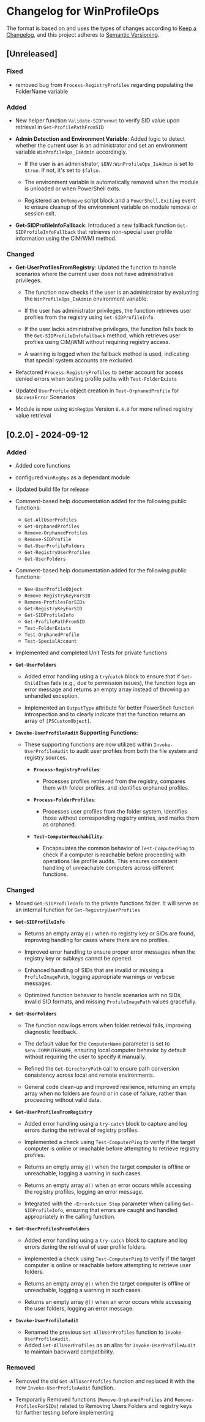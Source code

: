 # Changelog for WinProfileOps

The format is based on and uses the types of changes according to [Keep a Changelog](https://keepachangelog.com/en/1.0.0/),
and this project adheres to [Semantic Versioning](https://semver.org/spec/v2.0.0.html).

## [Unreleased]

### Fixed

- removed bug from `Process-RegistryProfiles` regarding populating the
FolderName variable

### Added

- New helper function `Validate-SIDFormat` to verify SID value upon retrieval
in `Get-ProfilePathFromSID`

- **Admin Detection and Environment Variable**: Added logic to detect whether the
 current user is an administrator and set an environment variable
  `WinProfileOps_IsAdmin` accordingly.

  - If the user is an administrator, `$ENV:WinProfileOps_IsAdmin` is set to
   `$true`. If not, it's set to `$false`.

  - The environment variable is automatically removed when the module is
   unloaded or when PowerShell exits.

  - Registered an `OnRemove` script block and a `PowerShell.Exiting` event to
   ensure cleanup of the environment variable on module removal or session exit.

- **Get-SIDProfileInfoFallback**: Introduced a new fallback function
   `Get-SIDProfileInfoFallback` that retrieves non-special user profile
    information using the CIM/WMI method.

### Changed

- **Get-UserProfilesFromRegistry**: Updated the function to handle scenarios
 where the current user does not have administrative privileges.

  - The function now checks if the user is an administrator by evaluating the
   `WinProfileOps_IsAdmin` environment variable.

  - If the user has administrator privileges, the function retrieves user
   profiles from the registry using `Get-SIDProfileInfo`.

  - If the user lacks administrative privileges, the function falls back to the
   `Get-SIDProfileInfoFallback` method, which retrieves user profiles using
    CIM/WMI without requiring registry access.

  - A warning is logged when the fallback method is used, indicating that
   special system accounts are excluded.

- Refactored `Process-RegistryProfiles` to better account for access denied errors
when testing profile paths with `Test-FolderExists`

- Updated `UserProfile` object creation in `Test-OrphanedProfile` for
 `$AccessError` Scenarios

- Module is now using `WinRegOps` Version `0.4.0` for more refined registry value
retrieval

## [0.2.0] - 2024-09-12

### Added

- Added core functions
- configured `WinRegOps` as a dependant module
- Updated build file for release

- Comment-based help documentation added for the following public functions:
  - `Get-AllUserProfiles`
  - `Get-OrphanedProfiles`
  - `Remove-OrphanedProfiles`
  - `Remove-SIDProfile`
  - `Get-UserProfileFolders`
  - `Get-RegistryUserProfiles`
  - `Get-UserFolders`

- Comment-based help documentation added for the following public functions:
  - `New-UserProfileObject`
  - `Remove-RegistryKeyForSID`
  - `Remove-ProfilesForSIDs`
  - `Get-RegistryKeyForSID`
  - `Get-SIDProfileInfo`
  - `Get-ProfilePathFromSID`
  - `Test-FolderExists`
  - `Test-OrphanedProfile`
  - `Test-SpecialAccount`

- Implemented and completed Unit Tests for private functions

- **`Get-UserFolders`**
  - Added error handling using a `try`/`catch` block to ensure that if `Get-ChildItem`
   fails (e.g., due to permission issues), the function logs an error message and
   returns an empty array instead of throwing an unhandled exception.

  - Implemented an `OutputType` attribute for better PowerShell function introspection
   and to clearly indicate that the function returns an array of `[PSCustomObject]`.

- **`Invoke-UserProfileAudit` Supporting Functions:**

  - These supporting functions are now utilized within `Invoke-UserProfileAudit`
   to audit user profiles from both the file system and registry sources.

    - **`Process-RegistryProfiles`**: 
      - Processes profiles retrieved from the registry,
    compares them with folder profiles, and identifies orphaned profiles.

    - **`Process-FolderProfiles`**:
      - Processes user profiles from the folder system,
     identifies those without corresponding registry entries, and marks them as orphaned.

    - **`Test-ComputerReachability`**:
      - Encapsulates the common behavior of `Test-ComputerPing` to check if a computer
      is reachable before proceeding with operations like profile audits. This ensures
       consistent handling of unreachable computers across different functions.
  
### Changed

- Moved `Get-SIDProfileInfo` to the private functions folder. It will serve as
an internal function for `Get-RegistryUserProfiles`

- **`Get-SIDProfileInfo`**
  - Returns an empty array `@()` when no registry
  key or SIDs are found, improving handling for cases where there are no profiles.

  - Improved error handling to ensure proper error messages when the registry key
  or subkeys cannot be opened.

  - Enhanced handling of SIDs that are invalid or missing a `ProfileImagePath`,
  logging appropriate warnings or verbose messages.

  - Optimized function behavior to handle scenarios with no SIDs, invalid SID formats,
  and missing `ProfileImagePath` values gracefully.


- **`Get-UserFolders`**
  - The function now logs errors when folder retrieval fails, improving diagnostic
   feedback.

  - The default value for the `ComputerName` parameter is set to `$env:COMPUTERNAME`,
   ensuring local computer behavior by default without requiring the user to
   specify it manually.
  
  - Refined the `Get-DirectoryPath` call to ensure path conversion consistency
   across local and remote environments.

  - General code clean-up and improved resilience, returning an empty array when
   no folders are found or in case of failure, rather than proceeding
   without valid data.

- **`Get-UserProfilesFromRegistry`**
  - Added error handling using a `try-catch` block to capture and log errors
   during the retrieval of registry profiles.

  - Implemented a check using `Test-ComputerPing` to verify if the target computer
   is online or reachable before attempting to retrieve registry profiles.

  - Returns an empty array `@()` when the target computer is offline or unreachable,
   logging a warning in such cases.

  - Returns an empty array `@()` when an error occurs while accessing the registry
   profiles, logging an error message.

  - Integrated with the `-ErrorAction Stop` parameter when calling `Get-SIDProfileInfo`,
   ensuring that errors are caught and handled appropriately in the calling function.

- **`Get-UserProfilesFromFolders`**
  - Added error handling using a `try-catch` block to capture and log errors
   during the retrieval of user profile folders.

  - Implemented a check using `Test-ComputerPing` to verify if the target
   computer is online or reachable before attempting to retrieve user folders.

  - Returns an empty array `@()` when the target computer is offline or
   unreachable, logging a warning in such cases.

  - Returns an empty array `@()` when an error occurs while accessing the user
   folders, logging an error message.


- **`Invoke-UserProfileAudit`**
  - Renamed the previous `Get-AllUserProfiles` function to `Invoke-UserProfileAudit`.
  - Added `Get-AllUserProfiles` as an alias for `Invoke-UserProfileAudit`
  to maintain backward compatibility.

### Removed

- Removed the old `Get-AllUserProfiles` function and replaced it with the new
`Invoke-UserProfileAudit` function.

- Temporarily Removed functions (`Remove-OrphanedProfiles` and
 `Remove-ProfilesForSIDs`) related to Removing Users Folders and registry
keys for further testing before implementing

